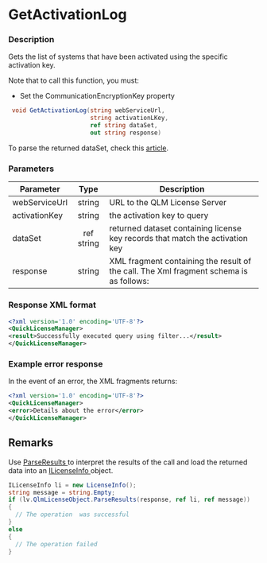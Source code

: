 # GetActivationLog

### Description

Gets the list of systems that have been activated using the specific activation key.

Note that to call this function, you must:

* Set the CommunicationEncryptionKey property

```csharp
 void GetActivationLog(string webServiceUrl, 
                       string activationLKey, 
                       ref string dataSet, 
                       out string response) 
```

To parse the returned dataSet, check this [article](https://support.soraco.co/hc/en-us/articles/200704985-How-to-parse-data-returned-by-GetDataSet-or-GetDataSetEx-).

### Parameters

| Parameter     |    Type    | Description                                                                            |
| ------------- | :--------: | -------------------------------------------------------------------------------------- |
| webServiceUrl |   string   | URL to the QLM License Server                                                          |
| activationKey |   string   | the activation key to query                                                            |
| dataSet       | ref string | returned dataset containing license key records that match the activation key          |
| response      |   string   | XML fragment containing the result of the call. The Xml fragment schema is as follows: |

### Response XML format

```xml
<?xml version='1.0' encoding='UTF-8'?>
<QuickLicenseManager>
<result>Successfully executed query using filter...</result>
</QuickLicenseManager>
```

### Example error response

In the event of an error, the XML fragments returns:

```xml
<?xml version='1.0' encoding='UTF-8'?>
<QuickLicenseManager>
<error>Details about the error</error>
</QuickLicenseManager>
```

## Remarks

Use [ParseResults ](../../iqlmcustomerinfo/methods/parseresults.md)to interpret the results of the call and load the returned data into an [ILicenseInfo ](../../ilicenseinfo/)object.

```csharp
ILicenseInfo li = new LicenseInfo();
string message = string.Empty;
if (lv.QlmLicenseObject.ParseResults(response, ref li, ref message))
{
  // The operation  was successful	
}
else
{
  // The operation failed
}
```
